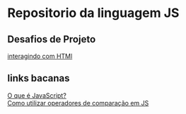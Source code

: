 # Repositorio da linguagem JS

## Desafios de Projeto 
[interagindo com HTMl](https://github.com/thafisG/desafio_interagindo_com_html)
<br>
## links bacanas
[O que é JavaScript?](https://developer.mozilla.org/pt-BR/docs/Learn/JavaScript/First_steps/What_is_JavaScript)
<br>
[Como utilizar operadores de comparação em JS](https://www.alura.com.br/artigos/operadores-matematicos-em-javascript)
